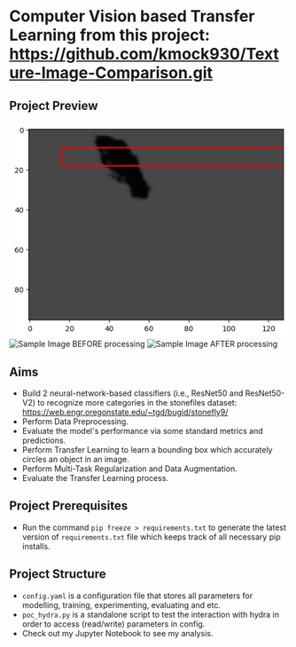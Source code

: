 # Computer Vision based Transfer Learning from this project: https://github.com/kmock930/Texture-Image-Comparison.git
## Project Preview
![Trained Bounding Box to identify an object in an image](image.png)
![Sample Image BEFORE processing](https://github.com/user-attachments/assets/433afb73-b4bf-4a45-9c30-5ee214dab407)
![Sample Image AFTER processing](https://github.com/user-attachments/assets/5c80f46c-63d2-4dce-a90b-5599f9930c4c)
## Aims
- Build 2 neural-network-based classifiers (i.e., ResNet50 and ResNet50-V2) to recognize more categories in the stonefiles dataset: https://web.engr.oregonstate.edu/~tgd/bugid/stonefly9/
- Perform Data Preprocessing.
- Evaluate the model's performance via some standard metrics and predictions. 
-  Perform Transfer Learning to learn a bounding box which accurately circles an object in an image. 
- Perform Multi-Task Regularization and Data Augmentation. 
- Evaluate the Transfer Learning process. 
## Project Prerequisites
- Run the command `pip freeze > requirements.txt` to generate the latest version of `requirements.txt` file which keeps track of all necessary pip installs.
## Project Structure
- `config.yaml` is a configuration file that stores all parameters for modelling, training, experimenting, evaluating and etc. 
- `poc_hydra.py` is a standalone script to test the interaction with hydra in order to access (read/write) parameters in config. 
- Check out my Jupyter Notebook to see my analysis.
